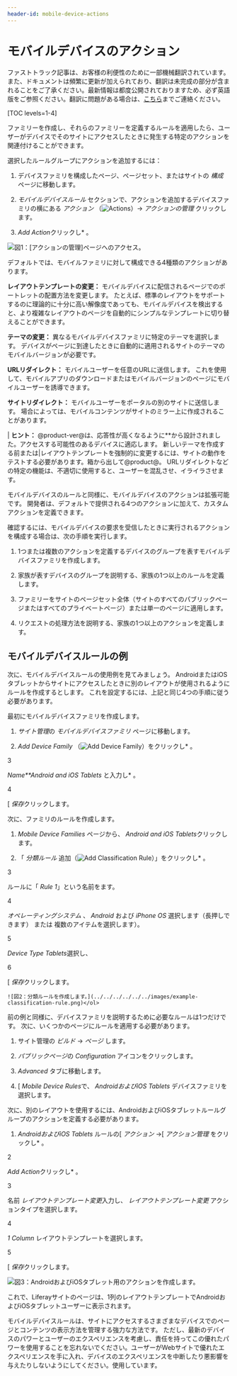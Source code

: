 ```yaml
---
header-id: mobile-device-actions
---
```


# モバイルデバイスのアクション

<p class="alert alert-info"><span class="wysiwyg-color-blue120">ファストトラック記事は、お客様の利便性のために一部機械翻訳されています。また、ドキュメントは頻繁に更新が加えられており、翻訳は未完成の部分が含まれることをご了承ください。最新情報は都度公開されておりますため、必ず英語版をご参照ください。翻訳に問題がある場合は、<a href="mailto:support-content-jp@liferay.com">こちら</a>までご連絡ください。</span></p>

[TOC levels=1-4]

ファミリーを作成し、それらのファミリーを定義するルールを適用したら、ユーザーがデバイスでそのサイトにアクセスしたときに発生する特定のアクションを関連付けることができます。

選択したルールグループにアクションを追加するには：

1.  デバイスファミリを構成したページ、ページセット、またはサイトの *構成* ページに移動します。

2.  *モバイルデバイスルール* セクションで、アクションを追加するデバイスファミリの横にある *アクション* （![Actions](../../../../../../images/icon-actions.png)）→ *アクションの管理* クリックします。

3.  *Add Action*クリックし* 。</p></li> </ol>

![図1：[アクションの管理]ページへのアクセス。](../../../../../../images/manage-mobile-actions.png)

デフォルトでは、モバイルファミリに対して構成できる4種類のアクションがあります。

**レイアウトテンプレートの変更：** モバイルデバイスに配信されるページでのポートレットの配置方法を変更します。 たとえば、標準のレイアウトをサポートするのに理論的に十分に高い解像度であっても、モバイルデバイスを検出すると、より複雑なレイアウトのページを自動的にシンプルなテンプレートに切り替えることができます。

**テーマの変更：** 異なるモバイルデバイスファミリに特定のテーマを選択します。 デバイスがページに到達したときに自動的に適用されるサイトのテーマのモバイルバージョンが必要です。

**URLリダイレクト：** モバイルユーザーを任意のURLに送信します。 これを使用して、モバイルアプリのダウンロードまたはモバイルバージョンのページにモバイルユーザーを誘導できます。

**サイトリダイレクト：** モバイルユーザーをポータルの別のサイトに送信します。 場合によっては、モバイルコンテンツがサイトのミラー上に作成されることがあります。

| **ヒント：** @product-ver@は、応答性が高くなるように**から設計されました。アクセスする可能性のあるデバイスに適応します。 新しいテーマを作成する前または|レイアウトテンプレートを強制的に変更するには、サイトの動作をテストする必要があります。箱から出して@product@。 URLリダイレクトなどの特定の機能は、不適切に使用すると、ユーザーを混乱させ、イライラさせます。</p>

モバイルデバイスのルールと同様に、モバイルデバイスのアクションは拡張可能です。 開発者は、デフォルトで提供される4つのアクションに加えて、カスタムアクションを定義できます。

確認するには、モバイルデバイスの要求を受信したときに実行されるアクションを構成する場合は、次の手順を実行します。

1.  1つまたは複数のアクションを定義するデバイスのグループを表すモバイルデバイスファミリを作成します。

2.  家族が表すデバイスのグループを説明する、家族の1つ以上のルールを定義します。

3.  ファミリーをサイトのページセット全体（サイトのすべてのパブリックページまたはすべてのプライベートページ）または単一のページに適用します。

4.  リクエストの処理方法を説明する、家族の1つ以上のアクションを定義します。

## モバイルデバイスルールの例

次に、モバイルデバイスルールの使用例を見てみましょう。 AndroidまたはiOSタブレットからサイトにアクセスしたときに別のレイアウトが使用されるようにルールを作成するとします。 これを設定するには、上記と同じ4つの手順に従う必要があります。

最初にモバイルデバイスファミリを作成します。

1.  *サイト管理*の *モバイルデバイスファミリ* ページに移動します。

2.  *Add Device Family* （![Add Device Family](../../../../../../images/icon-add.png)）をクリックし* 。</p></li>

3

*Name**Android and iOS Tablets* と入力し* 。</p></li>

4

[ *保存*クリックします。</ol>

次に、ファミリのルールを作成します。

1.  *Mobile Device Families* ページから、 *Android and iOS Tablets*クリックします。

2.  「 *分類ルール* 追加（![Add Classification Rule](../../../../../../images/icon-add.png)）」をクリックし* 。</p></li>

3

ルールに「 *Rule 1*」という名前を</em>ます。

4

*オペレーティングシステム* 、 *Android* および *iPhone OS* 選択します（長押しできます） <CTRL> または <CMD> 複数のアイテムを選択します）。

5

*Device Type* *Tablets*選択し、

6

[ *保存*クリックします。

    ![図2：分類ルールを作成します。](../../../../../../images/example-classification-rule.png)</ol>

前の例と同様に、デバイスファミリを説明するために必要なルールは1つだけです。 次に、いくつかのページにルールを適用する必要があります。

1.  サイト管理の *ビルド* → *ページ* します。

2.  *パブリックページ*の *Configuration* アイコンをクリックします。

3.  *Advanced* タブに移動します。

4.  [ *Mobile Device Rules*で、 *AndroidおよびiOS Tablets* デバイスファミリを選択します。

次に、別のレイアウトを使用するには、AndroidおよびiOSタブレットルールグループのアクションを定義する必要があります。

1.  *AndroidおよびiOS Tablets* ルールの[ *アクション* →[ *アクション管理* をクリックし* 。</p></li>

2

*Add Action*クリックし* 。</p></li>

3

名前 *レイアウトテンプレート変更*入力し、 *レイアウトテンプレート変更* アクションタイプを選択します。

4

*1 Column* レイアウトテンプレートを選択します。

5

[ *保存*クリックします。</ol>

![図3：AndroidおよびiOSタブレット用のアクションを作成します。](../../../../../../images/example-mobile-action.png)

これで、Liferayサイトのページは、1列のレイアウトテンプレートでAndroidおよびiOSタブレットユーザーに表示されます。

モバイルデバイスルールは、サイトにアクセスするさまざまなデバイスでのページとコンテンツの表示方法を管理する強力な方法です。 ただし、最新のデバイスのパワーとユーザーのエクスペリエンスを考慮し、責任を持ってこの優れたパワーを使用することを忘れないでください。ユーザーがWebサイトで優れたエクスペリエンスを手に入れ、デバイスのエクスペリエンスを中断したり悪影響を与えたりしないようにしてください。使用しています。
